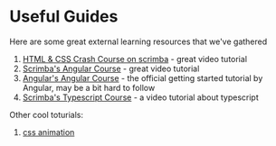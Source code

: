 # Useful Guides

Here are some great external learning resources that we've gathered

1. [HTML & CSS Crash Course on scrimba](https://scrimba.com/g/ghtmlcss) - great video tutorial
2. [Scrimba's Angular Course](https://scrimba.com/g/gyourfirstangularapp) - great video tutorial
3. [Angular's Angular Course](https://angular.io/start) - the official getting started tutorial by Angular, may be a bit hard to follow 
4. [Scrimba's Typescript Course](https://scrimba.com/g/gintrototypescript) - a video tutorial about typescript

Other cool toturials:
1.  [css animation](https://scrimba.com/c/cZnaWghz)
